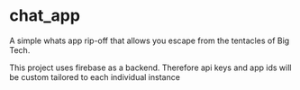 # chat_app

A simple whats app rip-off that allows you escape from the tentacles of Big Tech.

This project uses firebase as a backend. Therefore api keys and app ids will be custom tailored to each individual instance 
